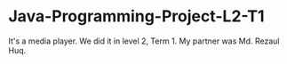 # Java-Programming-Project-L2-T1
It's a media player. We did it in level 2, Term 1. My partner was Md. Rezaul Huq.
